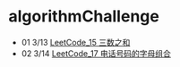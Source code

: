 # algorithmChallenge

* 01 3/13 [LeetCode_15 三数之和](https://leetcode-cn.com/problems/3sum/)
* 02 3/14 [LeetCode_17 电话号码的字母组合](https://leetcode-cn.com/problems/letter-combinations-of-a-phone-number/)
